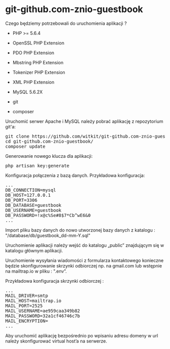 # git-github.com-znio-guestbook

Czego będziemy potrzebowali do uruchomienia aplikacji ?

* PHP >= 5.6.4
* OpenSSL PHP Extension
* PDO PHP Extension
* Mbstring PHP Extension
* Tokenizer PHP Extension
* XML PHP Extension
* MySQL 5.6.2X

* git
* composer

Uruchomić serwer Apache i MySQL należy pobrać aplikację z repozytorium git'a:

<pre>
git clone https://github.com/witkit/git-github.com-znio-guestbook.git
cd git-github.com-znio-guestbook/
composer update
</pre>

Generowanie nowego klucza dla aplikacji:

<pre>
php artisan key:generate
</pre>

Konfiguracja połączenia z bazą danych.
Przykładowa konfiguracja:

<pre>
...
DB_CONNECTION=mysql
DB_HOST=127.0.0.1
DB_PORT=3306
DB_DATABASE=guestbook
DB_USERNAME=guestbook
DB_PASSWORD=!x@c%Se#8$7*Cb^wE6&0
...
</pre>

Import pliku bazy danych do nowo utworzonej bazy danych z katalogu : "/database/db/guestbook_dd-mm-Y.sql"

Uruchomienie aplikacji należy wejść do katalogu „public” znajdującym się w katalogu głównym aplikacji.

Uruchomienie wysyłania wiadomości z formularza kontaktowego konieczne będzie skonfigurowanie skrzynki odbiorczej np. na gmail.com lub wstępnie na mailtrap.io w pliku : ".env”.

Przykładowa konfiguracja skrzynki odbiorczej :

<pre>
...
MAIL_DRIVER=smtp
MAIL_HOST=mailtrap.io
MAIL_PORT=2525
MAIL_USERNAME=ae959caa349b82
MAIL_PASSWORD=32a1cf46746c7b
MAIL_ENCRYPTION=
...
</pre>

Aby uruchomić aplikację bezpośrednio po wpisaniu adresu domeny w url należy skonfigurować virtual host’a na serwerze.
